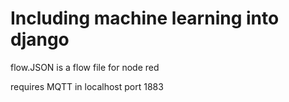# Including machine learning into django

flow.JSON is a flow file for node red

requires MQTT in localhost port 1883
